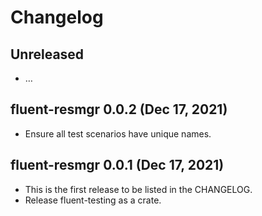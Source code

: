 # Changelog

## Unreleased

  - …

## fluent-resmgr 0.0.2 (Dec 17, 2021)
  - Ensure all test scenarios have unique names.

## fluent-resmgr 0.0.1 (Dec 17, 2021)

  - This is the first release to be listed in the CHANGELOG.
  - Release fluent-testing as a crate.
